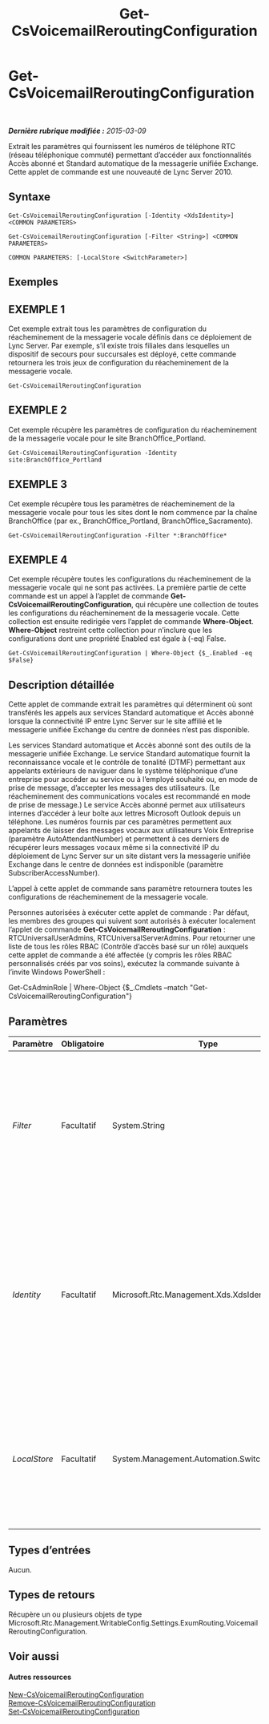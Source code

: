 ﻿---
title: Get-CsVoicemailReroutingConfiguration
TOCTitle: Get-CsVoicemailReroutingConfiguration
ms:assetid: 25e401eb-6a84-468f-b0eb-5b794f20b5bc
ms:mtpsurl: https://technet.microsoft.com/fr-fr/library/Gg425732(v=OCS.15)
ms:contentKeyID: 49296593
ms.date: 05/20/2016
mtps_version: v=OCS.15
ms.translationtype: HT
---

# Get-CsVoicemailReroutingConfiguration

 

_**Dernière rubrique modifiée :** 2015-03-09_

Extrait les paramètres qui fournissent les numéros de téléphone RTC (réseau téléphonique commuté) permettant d’accéder aux fonctionnalités Accès abonné et Standard automatique de la messagerie unifiée Exchange. Cette applet de commande est une nouveauté de Lync Server 2010.

## Syntaxe

    Get-CsVoicemailReroutingConfiguration [-Identity <XdsIdentity>] <COMMON PARAMETERS>

    Get-CsVoicemailReroutingConfiguration [-Filter <String>] <COMMON PARAMETERS>

    COMMON PARAMETERS: [-LocalStore <SwitchParameter>]

## Exemples

## EXEMPLE 1

Cet exemple extrait tous les paramètres de configuration du réacheminement de la messagerie vocale définis dans ce déploiement de Lync Server. Par exemple, s’il existe trois filiales dans lesquelles un dispositif de secours pour succursales est déployé, cette commande retournera les trois jeux de configuration du réacheminement de la messagerie vocale.

    Get-CsVoicemailReroutingConfiguration

## EXEMPLE 2

Cet exemple récupère les paramètres de configuration du réacheminement de la messagerie vocale pour le site BranchOffice\_Portland.

    Get-CsVoicemailReroutingConfiguration -Identity site:BranchOffice_Portland

## EXEMPLE 3

Cet exemple récupère tous les paramètres de réacheminement de la messagerie vocale pour tous les sites dont le nom commence par la chaîne BranchOffice (par ex., BranchOffice\_Portland, BranchOffice\_Sacramento).

    Get-CsVoicemailReroutingConfiguration -Filter *:BranchOffice*

## EXEMPLE 4

Cet exemple récupère toutes les configurations du réacheminement de la messagerie vocale qui ne sont pas activées. La première partie de cette commande est un appel à l’applet de commande **Get-CsVoicemailReroutingConfiguration**, qui récupère une collection de toutes les configurations du réacheminement de la messagerie vocale. Cette collection est ensuite redirigée vers l’applet de commande **Where-Object**. **Where-Object** restreint cette collection pour n’inclure que les configurations dont une propriété Enabled est égale à (-eq) False.

    Get-CsVoicemailReroutingConfiguration | Where-Object {$_.Enabled -eq $False}

## Description détaillée

Cette applet de commande extrait les paramètres qui déterminent où sont transférés les appels aux services Standard automatique et Accès abonné lorsque la connectivité IP entre Lync Server sur le site affilié et le messagerie unifiée Exchange du centre de données n’est pas disponible.

Les services Standard automatique et Accès abonné sont des outils de la messagerie unifiée Exchange. Le service Standard automatique fournit la reconnaissance vocale et le contrôle de tonalité (DTMF) permettant aux appelants extérieurs de naviguer dans le système téléphonique d’une entreprise pour accéder au service ou à l’employé souhaité ou, en mode de prise de message, d’accepter les messages des utilisateurs. (Le réacheminement des communications vocales est recommandé en mode de prise de message.) Le service Accès abonné permet aux utilisateurs internes d’accéder à leur boîte aux lettres Microsoft Outlook depuis un téléphone. Les numéros fournis par ces paramètres permettent aux appelants de laisser des messages vocaux aux utilisateurs Voix Entreprise (paramètre AutoAttendantNumber) et permettent à ces derniers de récupérer leurs messages vocaux même si la connectivité IP du déploiement de Lync Server sur un site distant vers la messagerie unifiée Exchange dans le centre de données est indisponible (paramètre SubscriberAccessNumber).

L’appel à cette applet de commande sans paramètre retournera toutes les configurations de réacheminement de la messagerie vocale.

Personnes autorisées à exécuter cette applet de commande : Par défaut, les membres des groupes qui suivent sont autorisés à exécuter localement l’applet de commande **Get-CsVoicemailReroutingConfiguration** : RTCUniversalUserAdmins, RTCUniversalServerAdmins. Pour retourner une liste de tous les rôles RBAC (Contrôle d’accès basé sur un rôle) auxquels cette applet de commande a été affectée (y compris les rôles RBAC personnalisés créés par vos soins), exécutez la commande suivante à l’invite Windows PowerShell :

Get-CsAdminRole | Where-Object {$\_.Cmdlets –match "Get-CsVoicemailReroutingConfiguration"}

## Paramètres


<table>
<colgroup>
<col style="width: 25%" />
<col style="width: 25%" />
<col style="width: 25%" />
<col style="width: 25%" />
</colgroup>
<thead>
<tr class="header">
<th>Paramètre</th>
<th>Obligatoire</th>
<th>Type</th>
<th>Description</th>
</tr>
</thead>
<tbody>
<tr class="odd">
<td><p><em>Filter</em></p></td>
<td><p>Facultatif</p></td>
<td><p>System.String</p></td>
<td><p>Le paramètre Filter vous permet de récupérer les paramètres de configuration pour un ensemble de sites particulier, en fonction des correspondances des caractères génériques.</p></td>
</tr>
<tr class="even">
<td><p><em>Identity</em></p></td>
<td><p>Facultatif</p></td>
<td><p>Microsoft.Rtc.Management.Xds.XdsIdentity</p></td>
<td><p>Identificateur unique de la configuration que vous souhaitez récupérer. Pour cette applet de commande, la propriété Identity sera Global ou Site:&lt;nom du site&gt;, où &lt;nom du site&gt; est le nom du site auquel les paramètres s’appliquent.</p></td>
</tr>
<tr class="odd">
<td><p><em>LocalStore</em></p></td>
<td><p>Facultatif</p></td>
<td><p>System.Management.Automation.SwitchParameter</p></td>
<td><p>Récupère la configuration du réacheminement de la messagerie vocale à partir du réplica local du magasin central de gestion et non du magasin central de gestion proprement dit.</p></td>
</tr>
</tbody>
</table>


## Types d’entrées

Aucun.

## Types de retours

Récupère un ou plusieurs objets de type Microsoft.Rtc.Management.WritableConfig.Settings.ExumRouting.VoicemailReroutingConfiguration.

## Voir aussi

#### Autres ressources

[New-CsVoicemailReroutingConfiguration](new-csvoicemailreroutingconfiguration.md)  
[Remove-CsVoicemailReroutingConfiguration](remove-csvoicemailreroutingconfiguration.md)  
[Set-CsVoicemailReroutingConfiguration](set-csvoicemailreroutingconfiguration.md)

